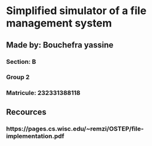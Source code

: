 <h1>Simplified simulator of a file management system</h1>

<h2>Made by: Bouchefra yassine</h2>
<h3>Section: B</h3>
<h3>Group 2</h3>
<h3>Matricule: 232331388118</h3>

<h2>Recources</h2>
<h3>
  <a>https://pages.cs.wisc.edu/~remzi/OSTEP/file-implementation.pdf</a>
</h3>








